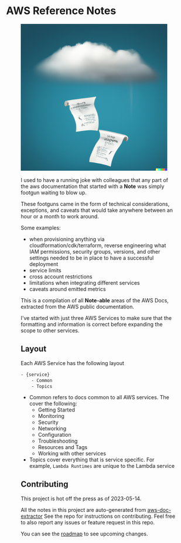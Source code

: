 # AWS Reference Notes

<figure><img src="assets/images/cloud-ref-notes.png" alt="Cloud Reference Notes", height="400px" </figure>

I used to have a running joke with colleagues that any part of the aws documentation that started with a **Note** was simply footgun waiting to blow up. 

These footguns came in the form of technical considerations, exceptions, and caveats that would take anywhere between an hour or a month to work around. 

Some examples:
- when provisioning anything via cloudformation/cdk/terraform, reverse engineering what IAM permissions, security groups, versions, and other settings needed to be in place to have a successful deployment
- service limits 
- cross account restrictions
- limitations when integrating different services
- caveats around emitted metrics

This is a compilation of all **Note-able** areas of the AWS Docs, extracted from the AWS public documentation.

I've started with just three AWS Services to make sure that the formatting and information is correct before expanding the scope to other services. 

## Layout

Each AWS Service has the following layout

```
- {service}
    - Common
    - Topics
```

- Common refers to docs common to all AWS services. The cover the following:
    - Getting Started
    - Monitoring
    - Security
    - Networking
    - Configuration
    - Troubleshooting
    - Resources and Tags
    - Working with other services
- Topics cover everything that is service specific. For example, `Lambda Runtimes` are unique to the Lambda service

## Contributing

This project is hot off the press as of 2023-05-14. 

All the notes in this project are auto-generated from [aws-doc-extractor](https://github.com/kevinslin/aws-doc-extractor)
See the repo for instructions on contributing. Feel free to also report any issues or feature request in this repo.  

You can see the [roadmap](https://github.com/users/kevinslin/projects/3/views/1) to see upcoming changes. 
